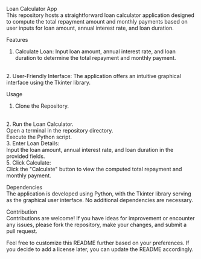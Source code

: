 Loan Calculator App
<br>
This repository hosts a straightforward loan calculator application designed to compute the total repayment amount and monthly payments based on user inputs for loan amount, annual interest rate, and loan duration.

Features
<br>
1. Calculate Loan: Input loan amount, annual interest rate, and loan duration to determine the total repayment and monthly payment.
<br>
2. User-Friendly Interface: The application offers an intuitive graphical interface using the Tkinter library.

Usage
<br>
1. Clone the Repository.
<br>
2. Run the Loan Calculator.
<br>
Open a terminal in the repository directory.
<br>
Execute the Python script.
<br>
3. Enter Loan Details:
<br>
Input the loan amount, annual interest rate, and loan duration in the provided fields.
<br>
5. Click Calculate:
<br>
Click the "Calculate" button to view the computed total repayment and monthly payment.

Dependencies
<br>
The application is developed using Python, with the Tkinter library serving as the graphical user interface. No additional dependencies are necessary.

Contribution
<br>
Contributions are welcome! If you have ideas for improvement or encounter any issues, please fork the repository, make your changes, and submit a pull request.

Feel free to customize this README further based on your preferences. If you decide to add a license later, you can update the README accordingly.






